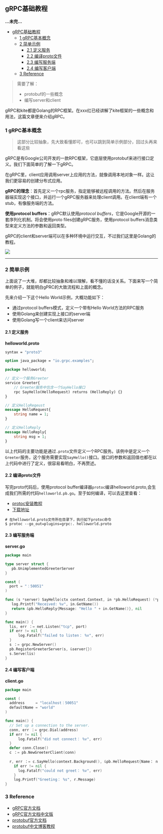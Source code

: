 
## gRPC基础教程
**...未完...**

- [gRPC基础教程](#grpc基础教程)
  - [1 gRPC基本概念](#1-grpc基本概念)
  - [2 简单示例](#2-简单示例)
    - [2.1 定义服务](#21-定义服务)
    - [2.2 编译proto文件](#22-编译proto文件)
    - [2.3 编写服务端](#23-编写服务端)
    - [2.4 编写客户端](#24-编写客户端)
  - [3 Reference](#3-reference)

> 需要了解：
>
> - protobuf的一些概念
> - 编写server和client

gRPC和kite都是Golang的RPC框架。在xxx红已经讲解了kite框架的一些概念和用法，这篇文章便来介绍gRPC。

### 1 gRPC基本概念
> 这部分比较抽象，先大致看懂即可，也可以跳到简单示例部分，回过头再来看这些

gRPC是有Google公司开发的一款RPC框架，它底层使用protobuf来进行接口定义。我们下面简单的了解一下gRPC。

在gRPC里，client应用调用server上应用的方法，就像调用本地对象一样。这让我们更容易的创建分布式应用。

**gRPC的理念**：首先定义一个rpc服务，指定能够被远程调用的方法。然后在服务器端实现这个接口，并运行一个gRPC服务器来处理client调用。在client端有一个stub，有像服务端的方法。

**使用protocol buffers**：gRPC默认使用*protocol buffers*，它是Google开源的一套序列化机制。将会使用proto files创建gRPC服务，使用protocol buffers消息类型来定义方法的参数和返回类型。

gRPC的client和server端可以在多种环境中运行交互，不过我们这里是Golang的教程。

<img src="http://www.grpc.io/img/grpc_concept_diagram_00.png">

---

### 2 简单示例

上面说了一大堆，却都比较抽象和难以理解，看不懂的话没关系。下面来写一个简单的例子，就能明白gPRC的大致流程和上面的概念。

先来介绍一下这个Hello World示例，大概功能如下：

- 通过protocol buffers模式，定义一个带有Hello World方法的RPC服务
- 使用Golang来创建实现上接口的server端
- 使用Golang写一个client来访问server

#### 2.1 定义服务

**helloworld.proto**

```protobuf
syntax = "proto3"

option java_package = "io.grpc.examples";

package helloworld;

// 定义一个服务Greeter
service Greeter{
	// Greeter服务中包含一个SayHello接口
	rpc SayHello(HelloRequest) returns (HelloReply) {}
}

// 定义HelloReqeust
message HelloRequest{
	string name = 1;
}

// 定义HelloReply
message HelloReply{
	string msg = 1;
}
```

以上代码的主要功能是通过`.proto`文件定义一个RPC服务。该例中是定义一个`Greeter`服务，这个服务需要实现`SayHello()`接口。接口的参数和返回值也都在以上代码中进行了定义，很容易看明白，不再赘述。

#### 2.2 编译proto文件

写完proto代码后，使用protocol buffer编译器`protoc`编译helloworld.proto,会生成我们所需的代码`helloworld.pb.go`。至于如何编译，可以去这里查看：

- [protoc安装教程](https://www.grpc.io/docs/quickstart/go/)
- [下载地址](https://github.com/google/protobuf/releases)

```shell
# 在helloworld.proto文件所在目录下，执行如下protoc命令
$ protoc --go_out=plugins=grpc:. helloworld.proto
```

#### 2.3 编写服务端

**server.go**

```go
package main

type server struct {
   pb.UnimplementedGreeterServer
}

const (
  port = "：50051"
)

func (s *server) SayHello(ctx context.Context, in *pb.HelloRequest) (*pb.HelloReply, error) {
   log.Printf("Received: %v", in.GetName())
   return &pb.HelloReply{Message: "Hello " + in.GetName()}, nil
}

func main() {
  lis, err ：= net.Listen("tcp", port)
  if err != nil {
      log.Fatalf("failed to listen： %v", err)
  }
  s ：= grpc.NewServer()
  pb.RegisterGreeterServer(s, &server{})
  s.Serve(lis)
}
```



#### 2.4 编写客户端

**client.go**

```go
package main

const (
  address     = "localhost：50051"
  defaultName = "world"
)

func main() {
  // Set up a connection to the server.
  conn, err ：= grpc.Dial(address)
  if err != nil {
      log.Fatalf("did not connect： %v", err)
  }
  defer conn.Close()
  c ：= pb.NewGreeterClient(conn)
	
  r, err ：= c.SayHello(context.Background(), &pb.HelloRequest{Name： name})
	if err != nil {
      log.Fatalf("could not greet： %v", err)
	}
	log.Printf("Greeting： %s", r.Message)
}
```



### 3 Reference 
- [gRPC官方文档](https://www.grpc.io/docs/)
- [gRPC官方文档中文版](http://grpc.mydoc.io/?v=10467&t=58008)
- [protobuf官方文档](https://developers.google.com/protocol-buffers/docs/proto3)
- [protobuf中文博客教程](https://colobu.com/2017/03/16/Protobuf3-language-guide/)
